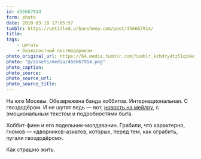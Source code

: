 ```yaml
---
id: 456667914
form: photo
date: 2010-03-18 17:05:57
tumblr: https://untitled.urbansheep.com/post/456667914/
title:
tags:
    - цитаты
    - безжалостный постмодернизм
photo_original_url: https://64.media.tumblr.com/tumblr_kzhdry4tz51qz4wzio1_540.png
photo: "@/assets/media/456667914.png"
photo_caption:
photo_source:
photo_source_url:
photo_source_title:
---
```


<p>На юге Москвы. Обезврежена банда хоббитов. Интернациональная. С гвоздодёром. И не шутят ведь — вот, <a href="http://news.mail.ru/society/3435971/">новость на мейлру</a>, с эмоциональным текстом и подробностями быта.</p>

<p>Хоббит-финн и его подельник-молдаванин. Грабили, что характерно, гномов — «дворников-азиатов, которых, перед тем, как ограбить, пугали гвоздодёром».</p>

<p>Как страшно жить.</p>
